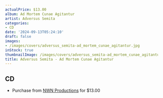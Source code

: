 ```yaml
---
actualPrice: $13.00
album: Ad Mortem Cunae Agitantur
artist: Adversus Semita
categories:
- CD
date: '2024-09-13T05:24:10'
draft: false
images:
- /images/covers/adversus_semita-ad_mortem_cunae_agitantur.jpg
inStock: true
thumbnailImage: /images/covers/adversus_semita-ad_mortem_cunae_agitantur-thumb.jpg
title: Adversus Semita - Ad Mortem Cunae Agitantur
---
```


## CD
* Purchase from [NWN Productions](http://shop.nwnprod.com/index.php?route=product/product&path=93&product_id=55505&sort=pd.name&order=ASC) for $13.00
